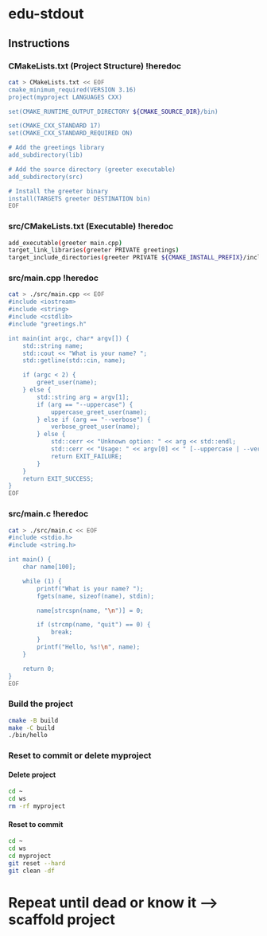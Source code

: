 # edu-stdout

## Instructions

### CMakeLists.txt (Project Structure) !heredoc

```bash
cat > CMakeLists.txt << EOF
cmake_minimum_required(VERSION 3.16)
project(myproject LANGUAGES CXX)

set(CMAKE_RUNTIME_OUTPUT_DIRECTORY ${CMAKE_SOURCE_DIR}/bin)

set(CMAKE_CXX_STANDARD 17)
set(CMAKE_CXX_STANDARD_REQUIRED ON)

# Add the greetings library
add_subdirectory(lib)

# Add the source directory (greeter executable)
add_subdirectory(src)

# Install the greeter binary
install(TARGETS greeter DESTINATION bin)
EOF
```

### src/CMakeLists.txt (Executable) !heredoc

```bash
add_executable(greeter main.cpp)
target_link_libraries(greeter PRIVATE greetings)
target_include_directories(greeter PRIVATE ${CMAKE_INSTALL_PREFIX}/include)
```

### src/main.cpp !heredoc

```bash
cat > ./src/main.cpp << EOF
#include <iostream>
#include <string>
#include <cstdlib>
#include "greetings.h"

int main(int argc, char* argv[]) {
    std::string name;
    std::cout << "What is your name? ";
    std::getline(std::cin, name);

    if (argc < 2) {
        greet_user(name);
    } else {
        std::string arg = argv[1];
        if (arg == "--uppercase") {
            uppercase_greet_user(name);
        } else if (arg == "--verbose") {
            verbose_greet_user(name);
        } else {
            std::cerr << "Unknown option: " << arg << std::endl;
            std::cerr << "Usage: " << argv[0] << " [--uppercase | --verbose]" << std::endl;
            return EXIT_FAILURE;
        }
    }
    return EXIT_SUCCESS;
}
EOF
```

### src/main.c !heredoc

```bash
cat > ./src/main.c << EOF
#include <stdio.h>
#include <string.h>

int main() {
    char name[100];

    while (1) {
        printf("What is your name? ");
        fgets(name, sizeof(name), stdin);

        name[strcspn(name, "\n")] = 0;

        if (strcmp(name, "quit") == 0) {
            break;
        }
        printf("Hello, %s!\n", name);
    }

    return 0;
}
EOF
```

### Build the project

```bash
cmake -B build
make -C build
./bin/hello
```

### Reset to commit or delete myproject

#### Delete project
```bash
cd ~
cd ws
rm -rf myproject
```

#### Reset to commit
```bash
cd ~
cd ws
cd myproject
git reset --hard
git clean -df
```

# Repeat until dead or know it --> scaffold project
